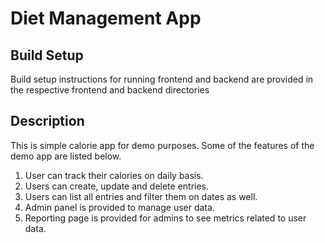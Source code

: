 # Diet Management App

## Build Setup

Build setup instructions for running frontend and backend are provided in the respective frontend and backend directories

## Description

This is simple calorie app for demo purposes. Some of the features of the demo app are listed below.

1. User can track their calories on daily basis.
2. Users can create, update and delete entries.
3. Users can list all entries and filter them on dates as well.
4. Admin panel is provided to manage user data.
5. Reporting page is provided for admins to see metrics related to user data.
